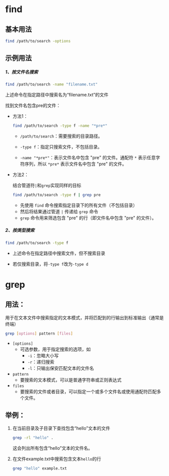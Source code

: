# find

## 基本用法

```bash
find /path/to/search -options
```

## 示例用法

##### 1、按文件名搜索

```bash
find /path/to/search -name "filename.txt"
```

上述命令在指定路径中搜索名为“filename.txt”的文件

找到文件名包含pre的文件：

- 方法1：

  ```bash
  find /path/to/search -type f -name "*pre*"
  ```

  - `/path/to/search`：需要搜索的目录路径。

  - `-type f`：指定只搜索文件，不包括目录。

  - `-name "*pre*"`：表示文件名中包含 "pre" 的文件。通配符 `*` 表示任意字符序列，所以 `*pre*` 表示文件名中包含 "pre" 的文件。

- 方法2：

  结合管道符`|`和`grep`实现同样的目标

  ```bash
  find /path/to/search -type f | grep pre
  ```

  - 先使用 `find` 命令搜索指定目录下的所有文件（不包括目录）
  - 然后将结果通过管道 `|` 传递给 `grep` 命令
  - `grep` 命令用来筛选包含 "pre" 的行（即文件名中包含 "pre" 的文件）。

##### 2、按类型搜索

```bash
find /path/to/search -type f
```

- 上述命令在指定路径中搜索文件，但不搜索目录

- 若仅搜索目录，将`-type f`改为`-type d`

# grep

## 用法：

用于在文本文件中搜索指定的文本模式，并将匹配到的行输出到标准输出（通常是终端）

```bash
grep [options] pattern [files]
```

- `[options]`
  - 可选参数，用于指定搜索的选项，如
    - `-i`：忽略大小写
    - `-r`：递归搜索
    - `-l`：只输出保安匹配文本的文件名
- `pattern`
  - 要搜索的文本模式，可以是普通字符串或正则表达式
- `files`
  - 要搜索的文件或者目录，可以指定一个或多个文件名或使用通配符匹配多个文件。

## 举例：

1. 在当前目录及子目录下查找包含“hello”文本的文件

   ```bash
   grep -rl "hello" .
   ```

   这会列出所有包含“hello”文本的文件名。

2. 在文件example.txt中搜索包含文本`hello`的行

   ```bash
   grep "hello" example.txt 
   ```

   









